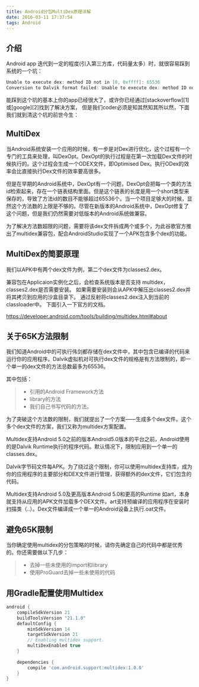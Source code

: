 ```yaml
---
title: Android分包MultiDex原理详解
date: 2016-03-11 17:37:54
tags: Android
---
```


## 介绍

Android app 迭代到一定的程度(引入第三方库，代码量太多）时，就很容易踩到系统的一个坑：

```Java
Unable to execute dex: method ID not in [0, 0xffff]: 65536
Conversion to Dalvik format failed: Unable to execute dex: method ID not in [0, 0xffff]: 65536
```

能踩到这个坑的基本上你的app已经很大了，或许你已经通过[stackoverflow][1]或[google][2]找到了解决方案，
但是我们coder必须是知其然知其所以然，下面我们就到清这个坑的前世今生：


## MultiDex

当Android系统安装一个应用的时候，有一步是对Dex进行优化，这个过程有一个专门的工具来处理，叫DexOpt。DexOpt的执行过程是在第一次加载Dex文件的时候执行的。这个过程会生成一个ODEX文件，即Optimised Dex。执行ODex的效率会比直接执行Dex文件的效率要高很多。

但是在早期的Android系统中，DexOpt有一个问题，DexOpt会把每一个类的方法id检索起来，存在一个链表结构里面。但是这个链表的长度是用一个short类型来保存的，导致了方法id的数目不能够超过65536个。当一个项目足够大的时候，显然这个方法数的上限是不够的。尽管在新版本的Android系统中，DexOpt修复了这个问题，但是我们仍然需要对低版本的Android系统做兼容。

为了解决方法数超限的问题，需要将该dex文件拆成两个或多个，为此谷歌官方推出了multidex兼容包，配合AndroidStudio实现了一个APK包含多个dex的功能。


## MultiDex的简要原理
我们以APK中有两个dex文件为例，第二个dex文件为classes2.dex。

兼容包在Applicaion实例化之后，会检查系统版本是否支持 multidex，classes2.dex是否需要安装。
如果需要安装则会从APK中解压出classes2.dex并将其拷贝到应用的沙盒目录下。
通过反射将classes2.dex注入到当前的classloader中。
下面引入一下官方的文档。

https://developer.android.com/tools/building/multidex.html#about


## 关于65K方法限制

我们知道Android中的可执行伟剑都存储在dex文件中，其中包含已编译的代码来运行你的应用程序。Dalvik虚拟机对可执行dex文件的规格是有方法限制的，即一个单一的dex文件的方法总数最多为65536。

其中包括：

> * 引用的Android Framework方法
> * library的方法
> * 我们自己书写代码的方法。

为了突破这个方法数的限制，我们就提出了一个方案——生成多个dex文件。这个多个dex文件的方案，我们又称为multidex方案配置。

Multidex支持Android 5.0之前的版本Android5.0版本的平台之前，Android使用的是Dalvik Runtime执行的程序代码。默认情况下，限制应用到一个单一的classes.dex。

Dalvik字节码文件每APK。为了绕过这个限制，你可以使用multidex支持库，成为你的应用程序的主要部分和DEX文件进行管理，获得额外的dex文件，它们包含的代码。

Multidex支持Android 5.0及更高版本Android 5.0和更高的Runtime 如art，本身就支持从应用的APK文件加载多个DEX文件。art支持预编译的应用程序在安装时扫描类（..）。Dex文件编译成一个单一的Android设备上执行.oat文件。


## 避免65K限制

当你确定使用multidex的分包策略的时候，请你先确定自己的代码中都是优秀的。你还需要做以下几步：

> * 去掉一些未使用的import和library
> * 使用ProGuard去掉一些未使用的代码


## 用Gradle配置使用Multidex

``` Groovy
android {
	compileSdkVersion 21
	buildToolsVersion "21.1.0"
	defaultConfig {         
	    minSdkVersion 14         
	    targetSdkVersion 21         
	    // Enabling multidex support.         
	    multiDexEnabled true     
	}     
    
    dependencies {
        compile 'com.android.support:multidex:1.0.0' 
    }
}
```

